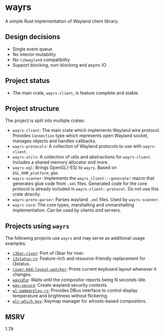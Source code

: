 # wayrs

A simple Rust implementation of Wayland client library.

## Design decisions

- Single event queue
- No interior mutability
- No `libwayland` compatibility
- Support blocking, non-blocking and async IO

## Project status

- The main crate, `wayrs-client`, is feature complete and stable.

## Project structure

The project is split into multiple crates:

- `wayrs-client`: The main crate which implements Wayland wire protocol. Provides `Connection` type which represents open Wayland socket, manages objects and handles callbacks.
- `wayrs-protocols`: A collection of Wayland protocols to use with `wayrs-client`.
- `wayrs-utils`: A collection of utils and abstractions for `wayrs-client`. Includes a shared memory allocator and more.
- `wayrs-egl`: Brings OpenGL(-ES) to `wayrs`. Based on `EGL_KHR_platform_gbm`.
- `wayrs-scanner`: Implements the `wayrs_client:::generate!` macro that generates glue code from `.xml` files. Generated code for the core protocol is already included in `wayrs-client::protocol`. Do not use this crate directly.
- `wayrs-proto-parser`: Parses wayland `.xml` files. Used by `wayrs-scanner`.
- `wayrs-core`: The core types, marshalling and unmarshalling implementation. Can be used by clients _and_ servers.

## Projects using `wayrs`

The following projects use `wayrs` and may serve as additional usage examples:

- [`i3bar-river`]: Port of i3bar for river.
- [`i3status-rs`]: Feature-rich and resource-friendly replacement for i3status.
- [`river-kbd-layout-watcher`]: Prints current keyboard layout whenever it changes.
- [`wayidle`]: Waits until the compositor reports being N seconds idle.
- [`way-secure`]: Create wayland security contexts.
- [`wl-gammarelay-rs`]: Provides DBus interface to control display temperature and brightness without flickering.
- [`wlr-which-key`]: Keymap manager for wlroots-based compositors.

[`i3bar-river`]: https://github.com/MaxVerevkin/i3bar-river
[`i3status-rs`]: https://github.com/greshake/i3status-rust/
[`river-kbd-layout-watcher`]: https://github.com/MaxVerevkin/river-kbd-layout-watcher
[`wayidle`]: https://git.sr.ht/~whynothugo/wayidle
[`way-secure`]: https://git.sr.ht/~whynothugo/way-secure
[`wl-gammarelay-rs`]: https://github.com/MaxVerevkin/wl-gammarelay-rs
[`wlr-which-key`]: https://github.com/MaxVerevkin/wlr-which-key

## MSRV

1.79
